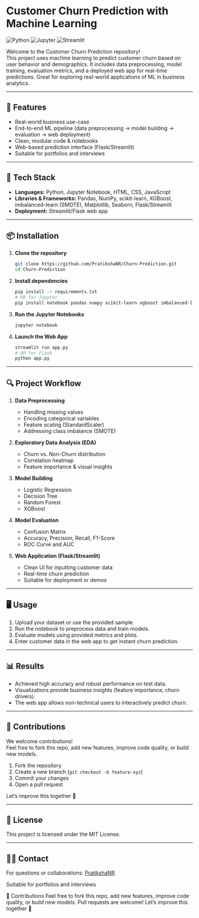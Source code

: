 # **Customer Churn Prediction with Machine Learning**


![Python](https://img.shields.io/badge/Python-3.7%2B-blue.svg)
![Jupyter](https://img.shields.io/badge/Jupyter%20Notebook-yellow.svg)
![Streamlit](https://img.shields.io/badge/Streamlit-webapp-orange.svg)

Welcome to the Customer Churn Prediction repository!  
This project uses machine learning to predict customer churn based on user behavior and demographics. It includes data preprocessing, model training, evaluation metrics, and a deployed web app for real-time predictions. Great for exploring real-world applications of ML in business analytics.

---

## 🚀 Features

- Real-world business use-case
- End-to-end ML pipeline (data preprocessing → model building → evaluation → web deployment)
- Clean, modular code & notebooks
- Web-based prediction interface (Flask/Streamlit)
- Suitable for portfolios and interviews

---

## 🧰 Tech Stack

- **Languages:** Python, Jupyter Notebook, HTML, CSS, JavaScript
- **Libraries & Frameworks:** Pandas, NumPy, scikit-learn, XGBoost, imbalanced-learn (SMOTE), Matplotlib, Seaborn, Flask/Streamlit
- **Deployment:** Streamlit/Flask web app

---

## 📦 Installation

1. **Clone the repository**
    ```bash
    git clone https://github.com/PratikshaNR/Churn-Prediction.git
    cd Churn-Prediction
    ```

2. **Install dependencies**
    ```bash
    pip install -r requirements.txt
    # OR for Jupyter
    pip install notebook pandas numpy scikit-learn xgboost imbalanced-learn matplotlib seaborn streamlit flask
    ```

3. **Run the Jupyter Notebooks**
    ```bash
    jupyter notebook
    ```

4. **Launch the Web App**
    ```bash
    streamlit run app.py
    # OR for Flask
    python app.py
    ```

---

## 🔍 Project Workflow

1. **Data Preprocessing**
    - Handling missing values
    - Encoding categorical variables
    - Feature scaling (StandardScaler)
    - Addressing class imbalance (SMOTE)

2. **Exploratory Data Analysis (EDA)**
    - Churn vs. Non-Churn distribution
    - Correlation heatmap
    - Feature importance & visual insights

3. **Model Building**
    - Logistic Regression
    - Decision Tree
    - Random Forest
    - XGBoost

4. **Model Evaluation**
    - Confusion Matrix
    - Accuracy, Precision, Recall, F1-Score
    - ROC Curve and AUC

5. **Web Application (Flask/Streamlit)**
    - Clean UI for inputting customer data
    - Real-time churn prediction
    - Suitable for deployment or demos

---

## 🖥️ Usage

1. Upload your dataset or use the provided sample.
2. Run the notebook to preprocess data and train models.
3. Evaluate models using provided metrics and plots.
4. Enter customer data in the web app to get instant churn prediction.

---

## 📊 Results

- Achieved high accuracy and robust performance on test data.
- Visualizations provide business insights (feature importance, churn drivers).
- The web app allows non-technical users to interactively predict churn.

---

## 📢 Contributions

We welcome contributions!  
Feel free to fork this repo, add new features, improve code quality, or build new models.

1. Fork the repository
2. Create a new branch (`git checkout -b feature-xyz`)
3. Commit your changes
4. Open a pull request

Let’s improve this together 🙌

---

## 📄 License

This project is licensed under the MIT License.

---

## 🙋‍♀️ Contact

For questions or collaborations: [PratikshaNR](https://github.com/PratikshaNR)

Suitable for portfolios and interviews

📢 Contributions
Feel free to fork this repo, add new features, improve code quality, or build new models. Pull requests are welcome!
Let’s improve this together 🙌

